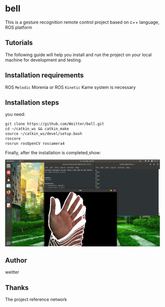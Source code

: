 # bell

This is a gesture recognition remote control project based on c++ language, ROS platform 

Tutorials 
--------

The following guide will help you install and run the project on your local machine for development and testing. 

Installation requirements 
-------------------------

ROS `Melodic` Morenia or ROS `Kinetic` Kame system is necessary

Installation steps 
------------------
you need: 
```shell
git clone https://github.com/Weitter/bell.git
cd ~/catkin_ws && catkin_make
source ~/catkin_ws/devel/setup.bash
roscore
rosrun rosOpenCV roscamera4
```
Finally, after the installation is completed,show:

![demo](img/3.png)

Author
------
weitter 

Thanks 
------
The project reference network

